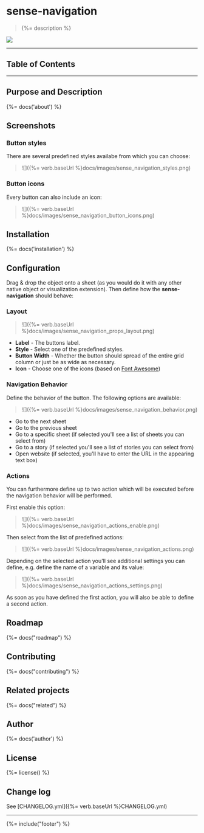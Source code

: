 # sense-navigation
> {%= description %}

[![](http://serve.mod.bz/branch/)](https://github.com/stefanwalther/sense-navigation)

---
## Table of Contents
<!-- toc -->

---

## Purpose and Description
{%= docs('about') %}

## Screenshots

### Button styles

There are several predefined styles availabe from which you can choose:

> ![]({%= verb.baseUrl %}docs/images/sense_navigation_styles.png)

### Button icons
Every button can also include an icon:

> ![]({%= verb.baseUrl %}docs/images/sense_navigation_button_icons.png)

## Installation
{%= docs('installation') %}

## Configuration
Drag & drop the object onto a sheet (as you would do it with any other native object or visualization extension).
Then define how the **sense-navigation** should behave:

### Layout

> ![]({%= verb.baseUrl %}docs/images/sense_navigation_props_layout.png)

* **Label** - The buttons label.
* **Style** - Select one of the predefined styles.
* **Button Width** - Whether the button should spread of the entire grid column or just be as wide as necessary.
* **Icon** - Choose one of the icons (based on [Font Awesome](https://fortawesome.github.io/Font-Awesome/))

### Navigation Behavior
Define the behavior of the button. The following options are available:

> ![]({%= verb.baseUrl %}docs/images/sense_navigation_behavior.png) 

* Go to the next sheet
* Go to the previous sheet
* Go to a specific sheet (if selected you'll see a list of sheets you can select from)
* Go to a story (if selected you'll see a list of stories you can select from)
* Open website (if selected, you'll have to enter the URL in the appearing text box)

### Actions
You can furthermore define up to two action which will be executed before the navigation behavior will be performed.

First enable this option:

> ![]({%= verb.baseUrl %}docs/images/sense_navigation_actions_enable.png)

Then select from the list of predefined actions:

> ![]({%= verb.baseUrl %}docs/images/sense_navigation_actions.png)

Depending on the selected action you'll see additional settings you can define, e.g. define the name of a variable and its value:

> ![]({%= verb.baseUrl %}docs/images/sense_navigation_actions_settings.png)

As soon as you have defined the first action, you will also be able to define a second action.

## Roadmap
{%= docs("roadmap") %}

## Contributing
{%= docs("contributing") %}

## Related projects
{%= docs("related") %}

## Author
{%= docs('author') %}

## License
{%= license() %}

## Change log
See [CHANGELOG.yml]({%= verb.baseUrl %}CHANGELOG.yml)

***

{%= include("footer") %}

